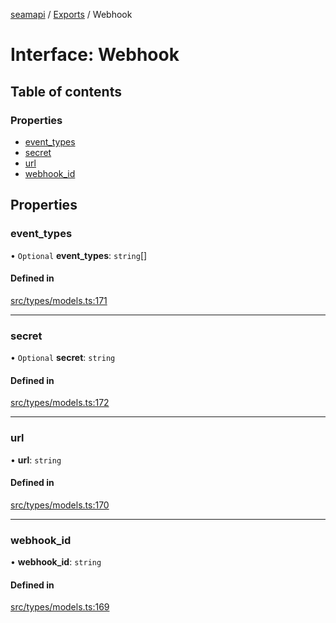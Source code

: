 [seamapi](../README.md) / [Exports](../modules.md) / Webhook

# Interface: Webhook

## Table of contents

### Properties

- [event\_types](Webhook.md#event_types)
- [secret](Webhook.md#secret)
- [url](Webhook.md#url)
- [webhook\_id](Webhook.md#webhook_id)

## Properties

### event\_types

• `Optional` **event\_types**: `string`[]

#### Defined in

[src/types/models.ts:171](https://github.com/seamapi/javascript/blob/main/src/types/models.ts#L171)

___

### secret

• `Optional` **secret**: `string`

#### Defined in

[src/types/models.ts:172](https://github.com/seamapi/javascript/blob/main/src/types/models.ts#L172)

___

### url

• **url**: `string`

#### Defined in

[src/types/models.ts:170](https://github.com/seamapi/javascript/blob/main/src/types/models.ts#L170)

___

### webhook\_id

• **webhook\_id**: `string`

#### Defined in

[src/types/models.ts:169](https://github.com/seamapi/javascript/blob/main/src/types/models.ts#L169)
